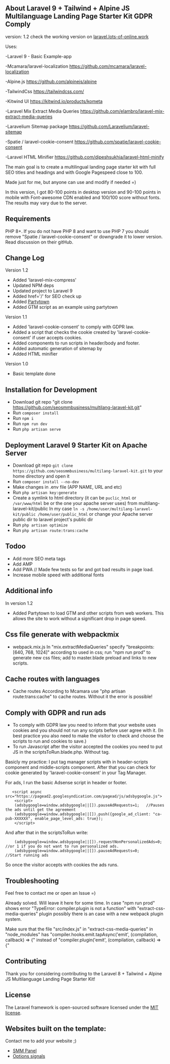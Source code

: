 ## About Laravel 9 + Tailwind + Alpine JS Multilanguage Landing Page Starter Kit GDPR Comply

version: 1.2
check the working version on [laravel.lots-of-online.work](https://laravel.lots-of-online.work/)

Uses:

-Laravel 9 - Basic Example-app
        
-Mcamara/laravel-localization https://github.com/mcamara/laravel-localization

-Alpine.js  https://github.com/alpinejs/alpine

-TailwindCss https://tailwindcss.com/

-Kitwind UI https://kitwind.io/products/kometa

-Laravel Mix Extract Media Queries https://github.com/elambro/laravel-mix-extract-media-queries

-Laravelium Sitemap package https://github.com/Laravelium/laravel-sitemap

-Spatie / laravel-cookie-consent https://github.com/spatie/laravel-cookie-consent

-Laravel HTML Minifier https://github.com/dipeshsukhia/laravel-html-minify



The main goal is to create a multilingual landing page starter kit with full SEO titles and headings and with Google Pagespeed close to 100.

Made just for me, but anyone can use and modify if needed =)

In this version, I got 80-100 points in desktop version and 90-100 points in mobile with Font-awesome CDN enabled and 100/100 score without fonts. The results may vary due to the server.

## Requirements

PHP 8+. If you do not have PHP 8 and want to use PHP 7 you should remove  "Spatie / laravel-cookie-consent" or downgrade it to lower version. Read discussion on their gitHub.  

## Change Log

Version 1.2
- Added 'laravel-mix-compress'
- Updated NPM deps
- Updated project to Laravel 9
- Added href='/' for SEO check up
- Added [Partytown](https://partytown.builder.io/)
- Added GTM script as an example using partytown

Version 1.1
- Added 'laravel-cookie-consent' to comply with GDPR law. 
- Added a script that checks the cookie created by 'laravel-cookie-consent' if user accepts cookies.
- Added components to run scripts in header/body and footer. 
- Added automatic generation of sitemap by 
- Added HTML minifier

Version 1.0
- Basic template done
## Installation for Development

- Download git repo "git clone https://github.com/seosmmbusiness/multilang-laravel-kit.git"
- Run ```composer install```
- Run ```npm i```
- Run ```npm run dev```
- Run ```php artisan serve```

## Deployment Laravel 9 Starter Kit on Apache Server

- Download git repo ```git clone https://github.com/seosmmbusiness/multilang-laravel-kit.git``` to your home directory and open it
- Run ```composer install --no-dev```
- Make changes in .env file (APP NAME, URL and etc)
- Run ```php artisan key:generate```
- Create a symlink to html directory (it can be ```puclic_html``` or  ```/var/www/html``` be or the one your apache server uses) from multilang-laravel-kit/public 
        In my case ```ln -s /home/user/multilang-laravel-kit/public /home/user/public_html```
        or
        change your Apache server public dir to laravel project's public dir 
- Run ```php artisan optimize```
- Run ```php artisan route:trans:cache```

## Todoo

- Add more SEO meta tags 
- Add AMP 
- Add PWA       // Made few tests so far and got bad results in page load.
- Increase mobile speed with additional fonts

## Additional info
In version 1.2
- Added Partytown to load GTM and other scripts from web workers. This allows the site to work without a significant drop in page speed.
  
## Css file generate with webpackmix
- webpack.mix.js
In "mix.extractMediaQueries" specify "breakpoints: [640, 768, 1024]" according to used in css;
run "npm run prod" to generate new css files;
add to master.blade preload and links to new scripts.
## Cache routes with languages
- Cache routes
According to Mcamara use "php artisan route:trans:cache" to cache routes. Without it the error is possible!

## Comply with GDPR and run ads

- To comply with GDPR law you need to inform that your website uses cookies and you should not run any scripts before user agree with it. (In best practice you also need to make the visitor to check and choose the scripts to run and cookies to save.)
- To run Javascript after the visitor accepted the cookies you need to put JS in the scriptsToRun.blade.php. Without <scripts> tag.

Basicly my practice: I put tag manager scripts with <script></script> in header-scripts component and middle-scripts component. After that you can check for cookie generated by 'laravel-cookie-consent' in your Tag Manager.

For ads, I run the basic Adsense script in header or footer.


       <script async src="https://pagead2.googlesyndication.com/pagead/js/adsbygoogle.js">
        <script>
        (adsbygoogle=window.adsbygoogle||[]).pauseAdRequests=1;   //Pauses the ads until get the agreement
        (adsbygoogle=window.adsbygoogle||[]).push({google_ad_client: "ca-pub-XXXXXX", enable_page_level_ads: true});
        </script>


And after that in the scriptsToRun write: 


        (adsbygoogle=window.adsbygoogle||[]).requestNonPersonalizedAds=0;   //or 1 if you do not want to run personalized ads.
        (adsbygoogle=window.adsbygoogle||[]).pauseAdRequests=0;             //Start running ads


So once the visitor accepts with cookies the ads runs.

## Troubleshooting
Feel free to contact me or open an Issue =)


Already solved. Will leave it here for some time.
In case "npm run prod" shows error "TypeError: compiler.plugin is not a function" with "extract-css-media-queries" plugin possibly there is an case with a new webpack plugin system. 

Make sure that the file "src/index.js" in "extract-css-media-queries" in "node_modules" has "compiler.hooks.emit.tapAsync('emit', (compilation, callback) => {" instead of "compiler.plugin('emit', (compilation, callback) => {"

## Contributing

Thank you for considering contributing to the Laravel 8 + Tailwind + Alpine JS Multilanguage Landing Page Starter Kit!

## License

The Laravel framework is open-sourced software licensed under the [MIT license](https://opensource.org/licenses/MIT).
            
## Websites built on the template:
Contact me to add your website ;)
            
- [SMM Panel](https://smm.work/en)
- [Options signals](https://options-signals.com/en)

